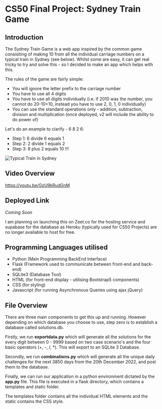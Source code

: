 # CS50 Final Project: Sydney Train Game
## Introduction
The Sydney Train Game is a web app inspired by the common game consisiting of making 10 from all the individual carriage numbers on a typical train in Sydney (see below).
Whilst some are easy, it can get real tricky to try and solve this - so I decided to make an app which helps with this. 

The rules of the game are fairly simple:
- You will ignore the letter prefix to the carriage number
- You have to use all 4 digits
- You have to use all digits individually (i.e. if 2010 was the number, you cannot do 20-10=10, instead you have to use 2, 0, 1, 0 individually)
- You can use the standard operations only - addition, subtraction, division and multiplication (once deployed, v2 will include the ability to do power of)

Let's do an example to clarify - 6 8 2 6:
- Step 1: 6 divide 6 equals 1
- Step 2: 2 divide 1 equals 2
- Step 3: 8 plus 2 equals 10 !!!

![Typical Train in Sydney](https://criticalarc.com/wp-content/uploads/2020/11/Sydney_Trains_Trains_W_Logo-1-960x720.jpg)

## Video Overview
https://youtu.be/GzU9kRudGnM

## Deployed Link
*Coming Soon*

I am planning on launching this on Zeet.co for the hosting service and supabase for the database as Heroku (typically used for CS50 Projects) are no longer available to host for free.

## Programming Languages utilised
- Python (Main Programming BackEnd Interface)
- Flask (Framework used to communicate between front-end and back-end)
- SQLite3 (Database Tool)
- HTML (for front-end display - utilising Bootstrap5 components)
- CSS (for styling)
- Javascript (for running Asynchronous Queries using ajax jQuery)

## File Overview
There are three main components to get this up and running. However depending on which database you choose to use, step zero is to establish a database called solutions.db.

Firstly, we run **exportdata.py** which will generate all the solutions for the every digit between 0 - 9999 based on two case scenario's and the four basic operators (+, -, /, *).
This will export to an SQLite 3 Database.

Secondly, we run **combinations.py** which will generate all the unique daily challenges for the next 3850 days from the 20th December 2022, and post them to the database.

Finally, we can run our application in a python environment dictated by the **app.py** file. This file is executed in a flask directory, which contains a templates and static folder. 

The templates folder contains all the individual HTML elements and the static contains the CSS style.


